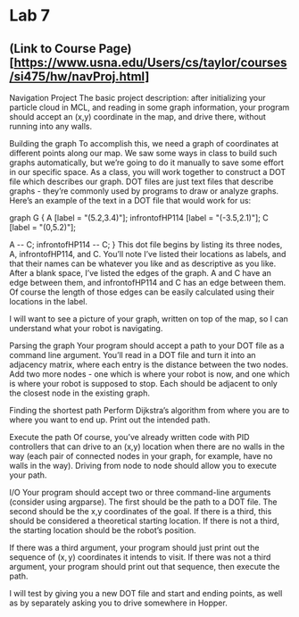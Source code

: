 # Lab 7

## (Link to Course Page)[https://www.usna.edu/Users/cs/taylor/courses/si475/hw/navProj.html]

Navigation Project
The basic project description: after initializing your particle cloud in MCL, and reading in some graph information, your program should accept an (x,y) coordinate in the map, and drive there, without running into any walls.

Building the graph
To accomplish this, we need a graph of coordinates at different points along our map. We saw some ways in class to build such graphs automatically, but we’re going to do it manually to save some effort in our specific space. As a class, you will work together to construct a DOT file which describes our graph. DOT files are just text files that describe graphs - they’re commonly used by programs to draw or analyze graphs. Here’s an example of the text in a DOT file that would work for us:

graph G {
  A [label = "(5.2,3.4)"];
  infrontofHP114 [label = "(-3.5,2.1)"];
  C [label = "(0,5.2)"];

  A -- C;
  infrontofHP114 -- C;
}
This dot file begins by listing its three nodes, A, infrontofHP114, and C. You’ll note I’ve listed their locations as labels, and that their names can be whatever you like and as descriptive as you like. After a blank space, I’ve listed the edges of the graph. A and C have an edge between them, and infrontofHP114 and C has an edge between them. Of course the length of those edges can be easily calculated using their locations in the label.

I will want to see a picture of your graph, written on top of the map, so I can understand what your robot is navigating.

Parsing the graph
Your program should accept a path to your DOT file as a command line argument. You’ll read in a DOT file and turn it into an adjacency matrix, where each entry is the distance between the two nodes. Add two more nodes - one which is where your robot is now, and one which is where your robot is supposed to stop. Each should be adjacent to only the closest node in the existing graph.

Finding the shortest path
Perform Dijkstra’s algorithm from where you are to where you want to end up. Print out the intended path.

Execute the path
Of course, you’ve already written code with PID controllers that can drive to an (x,y) location when there are no walls in the way (each pair of connected nodes in your graph, for example, have no walls in the way). Driving from node to node should allow you to execute your path.

I/O
Your program should accept two or three command-line arguments (consider using argparse). The first should be the path to a DOT file. The second should be the x,y coordinates of the goal. If there is a third, this should be considered a theoretical starting location. If there is not a third, the starting location should be the robot’s position.

If there was a third argument, your program should just print out the sequence of (x, y) coordinates it intends to visit. If there was not a third argument, your program should print out that sequence, then execute the path.

I will test by giving you a new DOT file and start and ending points, as well as by separately asking you to drive somewhere in Hopper.
